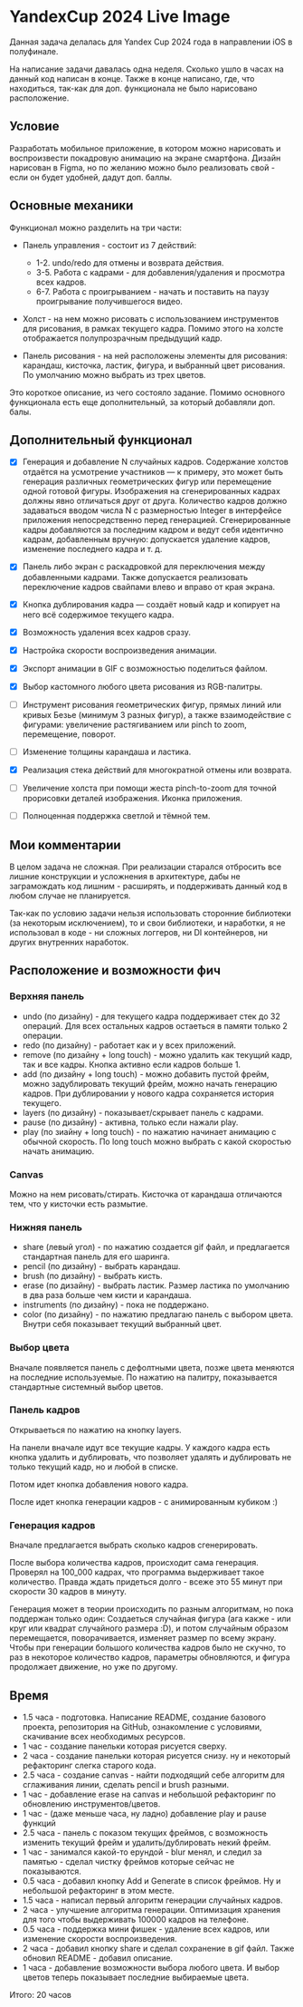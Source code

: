 # YandexCup 2024 Live Image

Данная задача делалась для Yandex Cup 2024 года в направлении iOS в полуфинале.

На написание задачи давалась одна неделя. Сколько ушло в часах на данный код написан в конце.
Также в конце написано, где, что находиться, так-как для доп. функционала не было нарисовано расположение.

## Условие
Разработать мобильное приложение, в котором можно нарисовать и воспроизвести покадровую анимацию на экране смартфона.
Дизайн нарисован в Figma, но по желанию можно было реализовать свой - если он будет удобней, дадут доп. баллы.

## Основные механики
Функционал можно разделить на три части:
* Панель управления - состоит из 7 действий: 
    - 1-2. undo/redo для отмены и возврата действия.
    - 3-5. Работа с кадрами - для добавления/удаления и просмотра всех кадров.
    - 6-7. Работа с проигрыванием - начать и поставить на паузу проигрывание получившегося видео.
    
* Холст - на нем можно рисовать с использованием инструментов для рисования, в рамках текущего кадра. Помимо этого на холсте отображается полупрозрачным предыдущий кадр.

* Панель рисования - на ней расположены элементы для рисования: карандаш, кисточка, ластик, фигура, и выбранный цвет рисования. По умолчанию можно выбрать из трех цветов. 

Это короткое описание, из чего состояло задание. Помимо основного функционала есть еще дополнительный, за который добавляли доп. балы. 

## Дополнительный функционал
- [x] Генерация и добавление N случайных кадров. Содержание холстов отдаётся на усмотрение участников — к примеру, это может быть генерация различных геометрических фигур или перемещение одной готовой фигуры. Изображения на сгенерированных кадрах должны явно отличаться друг от друга. Количество кадров должно задаваться вводом числа N с размерностью Integer в интерфейсе приложения непосредственно перед генерацией. Сгенерированные кадры добавляются за последним кадром и ведут себя идентично кадрам, добавленным вручную: допускается удаление кадров, изменение последнего кадра и т. д.
- [x] Панель либо экран с раскадровкой для переключения между добавленными кадрами. Также допускается реализовать переключение кадров свайпами влево и вправо от края экрана.
- [x] Кнопка дублирования кадра — создаёт новый кадр и копирует на него всё содержимое текущего кадра.
- [x] Возможность удаления всех кадров сразу.
- [x] Настройка скорости воспроизведения анимации.
- [x] Экспорт анимации в GIF с возможностью поделиться файлом.
- [x] Выбор кастомного любого цвета рисования из RGB-палитры.
- [ ] Инструмент рисования геометрических фигур, прямых линий или кривых Безье (минимум 3 разных фигур), а также взаимодействие с фигурами: увеличение растягиванием или pinch to zoom, перемещение, поворот.
- [ ] Изменение толщины карандаша и ластика.
- [x] Реализация стека действий для многократной отмены или возврата.
- [ ] Увеличение холста при помощи жеста pinch-to-zoom для точной прорисовки деталей изображения.
Иконка приложения.
- [ ] Полноценная поддержка светлой и тёмной тем.


## Мои комментарии
В целом задача не сложная. При реализации старался отбросить все лишние конструкции и усложнения в архитектуре, дабы не заграмождать код лишним - расширять, и поддерживать данный код в любом случае не планируется.

Так-как по условию задачи нельзя использовать сторонние библиотеки (за некоторым исключением), то и свои библиотеки, и наработки, я не использовал в коде - ни сложных логгеров, ни DI контейнеров, ни других внутренних наработок.

## Расположение и возможности фич
### Верхняя панель
* undo (по дизайну) - для текущего кадра поддерживает стек до 32 операций. Для всех остальных кадров остаеться в памяти только 2 операции.
* redo (по дизайну) - работает как и у всех приложений.
* remove (по дизайну + long touch) - можно удалить как текущий кадр, так и все кадры. Кнопка активно если кадров больше 1.
* add (по дизайну + long touch) - можно добавить пустой фрейм, можно задублировать текущий фрейм, можно начать генерацию кадров.
   При дублировании у нового кадра сохраняется история текущего.
* layers (по дизайну) - показывает/скрывает панель с кадрами.
* pause (по дизайну) - активна, только если нажали play.
* play (по зиайну + long touch) - по нажатию начинает анимацию с обычной скорость. По long touch можно выбрать с какой скоростью начать анимацию.

### Canvas
Можно на нем рисовать/стирать. Кисточка от карандаша отличаются тем, что у кисточки есть размытие.

### Нижняя панель
* share (левый угол) - по нажатию создается gif файл, и предлагается стандартная панель для его шаринга.
* pencil (по дизайну) - выбрать карандаш.
* brush (по дизайну) - выбрать кисть.
* erase (по дизайну) - выбрать ластик. Размер ластика по умолчанию в два раза больше чем кисти и карандаша.
* instruments (по дизайну) - пока не поддержано.
* color (по дизайну) - по нажатию предлагаю панель с выбором цвета. Внутри себя показывает текущий выбранный цвет.

### Выбор цвета
Вначале появляется панель с дефолтными цвета, позже цвета меняются на последние используемые.
По нажатию на палитру, показывается стандартные системный выбор цветов.

### Панель кадров
Открываеться по нажатию на кнопку layers.

На панели вначале идут все текущие кадры. У каждого кадра есть кнопка удалить и дублировать, что позволяет удалять и дублировать не только текущий кадр, но и любой в списке.

Потом идет кнопка добавления нового кадра.

После идет кнопка генерации кадров - с анимированным кубиком :)

### Генерация кадров
Вначале предлагается выбрать сколько кадров сгенерировать.

После выбора количества кадров, происходит сама генерация. Проверял на 100_000 кадрах, что программа выдерживает такое количество. Правда ждать придеться долго - всеже это 55 минут при скорости 30 кадров в минуту.

Генерация может в теории происходить по разным алгоритмам, но пока поддержан только один:
Cоздаеться случайная фигура (ага какже - или круг или квадрат случайного размера :D), и потом случайным образом перемещается, поворачивается, изменяет размер по всему экрану. Чтобы при генерации большого количества кадров было не скучно, то раз в некоторое количество кадров, параметры обновляются, и фигура продолжает движение, но уже по другому.

## Время
* 1.5 часа - подготовка. Написание README, создание базового проекта, репозитория на GitHub, ознакомление с условиями, скачивание всех необходимых ресурсов.
* 1 час - создание панельки которая рисуется сверху.
* 2 часа - создание панельки которая рисуется снизу. ну и некоторый рефакторинг слегка старого кода.
* 2.5 часа - создание canvas - найти подходящий себе алгоритм для сглаживания линии, сделать pencil и brush разными. 
* 1 час - добавление erase на canvas и небольшой рефакторинг по обновлению инструментов/цветов.
* 1 час - (даже меньше часа, ну ладно) добавление play и pause функций
* 2.5 часа - панель с показом текущих фреймов, с возможность изменить текущий фрейм и удалить/дублировать некий фрейм.
* 1 час - занимался какой-то ерундой - blur менял, и следил за памятью - сделал чистку фреймов которые сейчас не показываются.
* 0.5 часа - добавил кнопку Add и Generate в список фреймов. Ну и небольшой рефакторинг в этом месте.
* 1.5 часа - написал первый алгоритм генерации случайных кадров.
* 2 часа - улучшение алгоритма генерации. Оптимизация хранения для того чтобы выдерживать 100000 кадров на телефоне. 
* 0.5 часа - поддержка мини фишек - удаление всех кадров, или изменение скорости воспроизведения.
* 2 часа - добавил кнопку share и сделал сохранение в gif файл. Также обновил README - добавил описание.
* 1 часа - добавление возможности выбора любого цвета. И выбор цветов теперь показывает последние выбираемые цвета.

Итого: 20 часов
